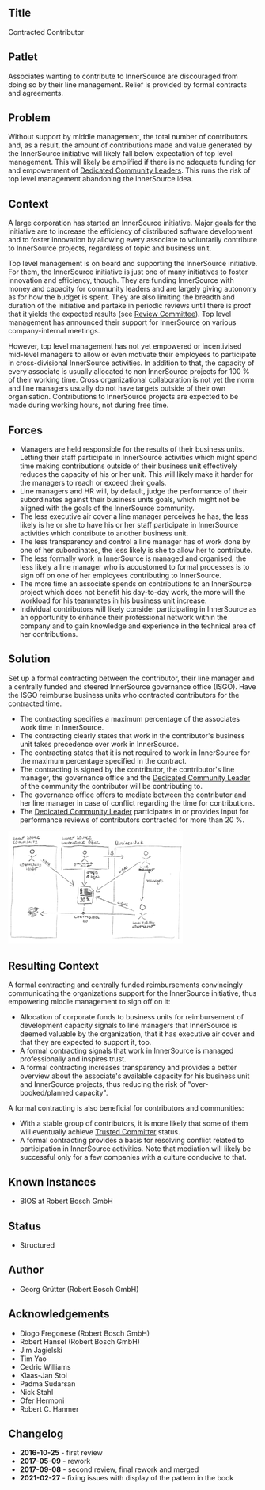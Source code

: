 ## Title

Contracted Contributor

## Patlet

Associates wanting to contribute to InnerSource are discouraged from doing so by their line management. Relief is provided by formal contracts and agreements.

## Problem

Without support by middle management, the total number of contributors and, as
a result, the amount of contributions made and value generated by the
InnerSource initiative will likely fall below expectation of top level
management. This will likely be amplified if there is no adequate funding for
and empowerment of [Dedicated Community Leaders](dedicated-community-leader.md).
This runs the risk of top level management abandoning the InnerSource idea.

## Context

A large corporation has started an InnerSource initiative. Major goals for the
initiative are to increase the efficiency of distributed software development
and to foster innovation by allowing every associate to voluntarily
contribute to InnerSource projects, regardless of topic and business unit.

Top level management is on board and supporting the InnerSource initiative. For
them, the InnerSource initiative is just one of many initiatives to foster
innovation and efficiency, though. They are funding InnerSource with money and
capacity for community leaders and are largely giving autonomy as for how the
budget is spent. They are also limiting the breadth and duration of the
initiative and partake in periodic reviews until there is proof that it yields
the expected results (see [Review Committee](review-committee.md)).  Top level
management has announced their support for InnerSource on various company-internal meetings.

However, top level management has not yet empowered or incentivised mid-level
managers to allow or even motivate their employees to participate in
cross-divisional InnerSource activities. In addition to that, the capacity of
every associate is usually allocated to non InnerSource projects for 100 % of
their working time. Cross organizational collaboration is not yet the norm and
line managers usually do not have targets outside of their own organisation.
Contributions to InnerSource projects are expected to be made during working
hours, not during free time.

## Forces

- Managers are held responsible for the results of their business units. Letting their staff participate in InnerSource activities which might spend time making contributions outside of their business unit effectively reduces the capacity of his or her unit. This will likely make it harder for the managers to reach or exceed their goals.
- Line managers and HR will, by default, judge the performance of their subordinates against their business units goals, which might not be aligned with the goals of the InnerSource community.
- The less executive air cover a line manager perceives he has, the less likely is he or she to have his or her staff participate in InnerSource activities which contribute to another business unit.
- The less transparency and control a line manager has of work done by one of her subordinates, the less likely is she to allow her to contribute.
- The less formally work in InnerSource is managed and organised, the less likely a line manager who is accustomed to formal processes is to sign off on one of her employees contributing to InnerSource.
- The more time an associate spends on contributions to an InnerSource project which does not benefit his day-to-day work, the more will the workload for his teammates in his business unit increase.
- Individual contributors will likely consider participating in InnerSource as an opportunity to enhance their professional network within the company and to gain knowledge and experience in the technical area of her contributions.

## Solution

Set up a formal contracting between the contributor, their line manager and a
centrally funded and steered InnerSource governance office (ISGO). Have the
ISGO reimburse business units who contracted contributors for the contracted
time.

- The contracting specifies a maximum percentage of the associates work time in InnerSource.
- The contracting clearly states that work in the contributor's business unit takes precedence over work in InnerSource.
- The contracting states that it is not required to work in InnerSource for the maximum percentage specified in the contract.
- The contracting is signed by the contributor, the contributor's line manager, the governance office and the [Dedicated Community Leader](dedicated-community-leader.md) of the community the contributor will be contributing to.
- The governance office offers to mediate between the contributor and her line manager in case of conflict regarding the time for contributions.
- The [Dedicated Community Leader](dedicated-community-leader.md) participates in or provides input for performance reviews of contributors contracted for more than 20 %.

<img alt="Contracted Contributor" src="/assets/img/contracted-contributor.png" width="70%">

## Resulting Context

A formal contracting and centrally funded reimbursements convincingly
communicating the organizations support for the InnerSource initiative, thus
empowering middle management to sign off on it:

- Allocation of corporate funds to business units for reimbursement of development capacity signals to line managers that InnerSource is deemed valuable by the organization, that it has executive air cover and that they are expected to support it, too.
- A formal contracting signals that work in InnerSource is managed professionally and inspires trust.
- A formal contracting increases transparency and provides a better overview about the associate's available capacity for his business unit and InnerSource projects, thus reducing the risk of "over-booked/planned capacity".

A formal contracting is also beneficial for contributors and communities:

- With a stable group of contributors, it is more likely that some of them will eventually achieve [Trusted Committer](./trusted-committer.md) status.
- A formal contracting provides a basis for resolving conflict related to participation in InnerSource activities. Note that mediation will likely be successful only for a few companies with a culture conducive to that.

## Known Instances

- BIOS at Robert Bosch GmbH

## Status

* Structured

## Author

- Georg Grütter (Robert Bosch GmbH)

## Acknowledgements

- Diogo Fregonese (Robert Bosch GmbH)
- Robert Hansel (Robert Bosch GmbH)
- Jim Jagielski
- Tim Yao
- Cedric Williams
- Klaas-Jan Stol
- Padma Sudarsan
- Nick Stahl
- Ofer Hermoni
- Robert C. Hanmer

## Changelog

- **2016-10-25** - first review
- **2017-05-09** - rework
- **2017-09-08** - second review, final rework and merged
- **2021-02-27** - fixing issues with display of the pattern in the book
